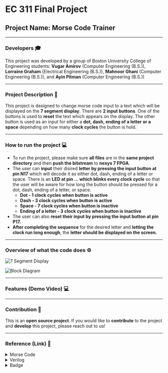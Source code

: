 # EC 311 Final Project

## Project Name: Morse Code Trainer

---

### Developers 🎓
This project was developed by a group of Boston University College of Engineering students: **Vugar Amirov** (Computer Engineering (B.S.)), **Lorraine Graham** (Electrical Engineering (B.S.)), **Mahnoor Ghani** (Computer Engineering (B.S.)), and **Ayin Pitman** (Computer Engineering (B.S.))

---

### Project Description 📌

This project is designed to change morse code input to a text which will be displayed on the **7 segment display**. There are **2 input buttons**. One of the buttons is used to **reset** the text which appears on the display. The other button is used as an input for either a **dot, dash, ending of a letter or a space** depending on how many **clock cycles** the button is hold.

---

### How to run the project 💻

- To run the project, please make sure **all files** are in the **same project directory** and then **push the bitstream** to **nexys 7 FPGA**.
- The user can **input** their disired **letter by pressing the input button at pin N17** which will decode it as either dot, dash, ending of a letter or space. There is an **LED at pin ... which blinks every clock cycle** so that the user will be aware for how long the button should be pressed for a dot, dash, ending of a letter, or space.
  - **Dot - 1 clock cycles when button is active**
  - **Dash - 3 clock cycles when button is active**
  - **Space - 7 clock cycles when button is inactive**
  - **Ending of a letter - 3 clock cycles when button is inactive**
- The user can also **reset their input by pressing the input button at pin P17.**
- **After completing the sequence** for the desired letter and **letting the clock run long enough**, the **letter should be displayed on the screen.**

---

### Overview of what the code does ⚙️

![7 Segment Display](https://github.com/user-attachments/assets/7eecfccb-f94e-4952-b30a-9871299064d3)

![Block Diagram](https://github.com/user-attachments/assets/720cb89d-cf42-4faa-a24b-caba0f36659e)

---

### Features (Demo Video) 💻



---

### Contribution 💼

This is an **open source project**. If you would like to **contribute** to the project and **develop** this project, please reach out to us!

---

### Reference (Link) 📄

<details>
<summary>Morse Code</summary>
  
[Morse Code Information](https://www.learnmorsecode.com/)
</details>

<details>
<summary>Verilog</summary>
  
[Vivado Documentation](https://docs.amd.com/r/2021.1-English/ug896-vivado-ip/Vivado-Design-Suite-Documentation)
</details>

<details>
<summary>Badge</summary>
  
[Badges Used](https://github.com/alexandresanlim/Badges4-README.md-Profile)
</details>
